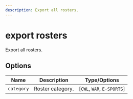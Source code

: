 ```yaml
---
description: Export all rosters.
---
```


# export rosters

Export all rosters.

## Options

| Name | Description | Type/Options |
|------|-------------|--------------|
| `category` | Roster category. | [`CWL`, `WAR`, `E-SPORTS`] |

